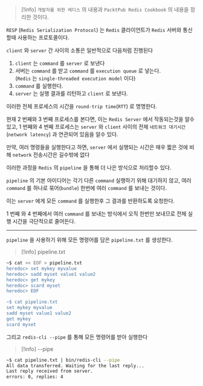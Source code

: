 
>[!info] `개발자를 위한 레디스` 의 내용과 `PacktPub Redis Cookbook` 의 내용을 정리한 것이다.

`RESP` (`Redis Serialization Protocol`) 는 `Redis` 클라이언트가 `Redis` 서버와 통신할때 사용하는 프로토콜이다.

 `client` 와 `server` 간 사이의 소통은 일반적으로 다음처럼 진행된다
 
1. `client` 는 `command` 를 `server` 로 보낸다
2. 서버는 `command` 를 받고 `command` 를 `execution queue` 로 넣는다.<br>(`Redis` 는 `single-threaded execution model` 이다)
3. `command` 를 실행한다.
4. `server` 는 실행 결과를 리턴하고 `client` 로 보낸다.

이러한 전체 프로세스의 시간을 `round-trip time`(`RTT`) 로 명명한다.

현재 $2$ 번째와 $3$ 번째 프로세스를 본다면, 이는 `Redis Server`  에서 작동되는것을 알수 있고,
$1$ 번째와 $4$ 번째 프로세스는 `server` 와 `client` 사이의 전체 `네트워크 대기시간`(`network latency`) 과 연관되어 있음을 알수 있다.

만약, 여러 명령들을 실행한다고 하면, 
`server` 에서 실행되는 시간은 매우 짧은 것에 비해 `network`  전송시간은 길수밖에 없다

이러한 과정을 `Redis` 의 `pipeline`  을 통해 더 나은 방식으로 처리할수 있다.

`pipeline` 의 기본 아이디어는 각기 다른 `command` 실행하기 위해 대기하지 않고,  여러 `command` 를 하나로 묶어(`bundle`) 한번에 여러 `command` 를 보내는 것이다.

이는 `server` 에게 모든 `command` 를 실행한후 그 결과를 반환하도록 요청한다.

$1$ 번째 와 $4$ 번째에서 여러 `command` 를 보내는 방식에서 오직 한번만  보내므로 전체 실행 시간을 극단적으로 줄어든다.

---

`pipeline` 을 사용하기 위해 모든 명령어를 담은 `pipeline.txt` 를 생성한다.

>[!info] pipeline.txt
```sh
~$ cat << EOF > pipeline.txt 
heredoc> set mykey myvalue                  
heredoc> sadd myset value1 value2           
heredoc> get mykey
heredoc> scard myset                        
heredoc> EOF

~$ cat pipeline.txt
set mykey myvalue
sadd myset value1 value2
get mykey
scard myset
```

그리고 `redis-cli --pipe` 를 통해 모든 명령어를 받아 실행한다

>[!info] --pipe
```sh
~$ cat pipeline.txt | bin/redis-cli --pipe 
All data transferred. Waiting for the last reply... 
Last reply received from server. 
errors: 0, replies: 4
```





